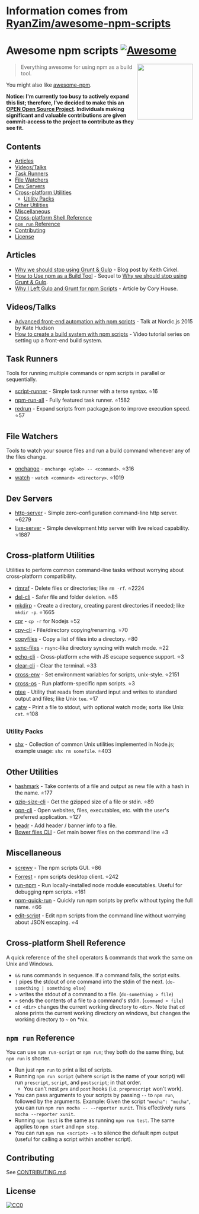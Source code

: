 # Information comes from [RyanZim/awesome-npm-scripts](https://github.com/RyanZim/awesome-npm-scripts)
# Awesome npm scripts [![Awesome](https://awesome.re/badge.svg)](https://awesome.re)

[<img src="npm-logo.png" align="right" width="150">](https://www.npmjs.com)

> Everything awesome for using npm as a build tool.

You might also like [awesome-npm](https://github.com/sindresorhus/awesome-npm).

**Notice: I'm currently too busy to actively expand this list; therefore, I've decided to make this an [OPEN Open Source Project](http://openopensource.org). Individuals making significant and valuable contributions are given commit-access to the project to contribute as they see fit.**

## Contents

<!-- START doctoc generated TOC please keep comment here to allow auto update -->
<!-- DON'T EDIT THIS SECTION, INSTEAD RE-RUN doctoc TO UPDATE -->


- [Articles](#articles)
- [Videos/Talks](#videostalks)
- [Task Runners](#task-runners)
- [File Watchers](#file-watchers)
- [Dev Servers](#dev-servers)
- [Cross-platform Utilities](#cross-platform-utilities)
  - [Utility Packs](#utility-packs)
- [Other Utilities](#other-utilities)
- [Miscellaneous](#miscellaneous)
- [Cross-platform Shell Reference](#cross-platform-shell-reference)
- [`npm run` Reference](#npm-run-reference)
- [Contributing](#contributing)
- [License](#license)

<!-- END doctoc generated TOC please keep comment here to allow auto update -->

## Articles

- [Why we should stop using Grunt & Gulp](https://www.keithcirkel.co.uk/why-we-should-stop-using-grunt/) - Blog post by Keith Cirkel.
- [How to Use npm as a Build Tool](https://www.keithcirkel.co.uk/how-to-use-npm-as-a-build-tool/) - Sequel to [Why we should stop using Grunt & Gulp](https://www.keithcirkel.co.uk/why-we-should-stop-using-grunt/).
- [Why I Left Gulp and Grunt for npm Scripts](https://medium.freecodecamp.com/why-i-left-gulp-and-grunt-for-npm-scripts-3d6853dd22b8) -  Article by Cory House.

## Videos/Talks

- [Advanced front-end automation with npm scripts](https://www.youtube.com/watch?v=0RYETb9YVrk) - Talk at Nordic.js 2015 by Kate Hudson
- [How to create a build system with npm scripts](http://www.penta-code.com/how-to-create-a-build-system-with-npm-scripts/) - Video tutorial series on setting up a front-end build system.

## Task Runners

Tools for running multiple commands or npm scripts in parallel or sequentially.

- [script-runner](https://github.com/paulpflug/script-runner) - Simple task runner with a terse syntax. :star:16
- [npm-run-all](https://github.com/mysticatea/npm-run-all) - Fully featured task runner. :star:1582
- [redrun](https://github.com/coderaiser/redrun) - Expand scripts from package.json to improve execution speed. :star:57

## File Watchers

Tools to watch your source files and run a build command whenever any of the files change.

- [onchange](https://github.com/Qard/onchange) - `onchange <glob> -- <command>`. :star:316
- [watch](https://github.com/mikeal/watch) - `watch <command> <directory>`. :star:1019

## Dev Servers

- [http-server](https://github.com/indexzero/http-server) - Simple zero-configuration command-line http server. :star:6279
- [live-server](https://github.com/tapio/live-server) - Simple development http server with live reload capability. :star:1887

## Cross-platform Utilities

Utilities to perform common command-line tasks without worrying about cross-platform compatibility.

- [rimraf](https://github.com/isaacs/rimraf) - Delete files or directories; like `rm -rf`. :star:2224
- [del-cli](https://github.com/sindresorhus/del-cli) - Safer file and folder deletion. :star:85
- [mkdirp](https://github.com/substack/node-mkdirp) - Create a directory, creating parent directories if needed; like `mkdir -p`. :star:1665
- [cpr](https://github.com/davglass/cpr) - `cp -r` for Nodejs :star:52
- [cpy-cli](https://github.com/sindresorhus/cpy-cli) - File/directory copying/renaming. :star:70
- [copyfiles](https://github.com/calvinmetcalf/copyfiles) - Copy a list of files into a directory. :star:80
- [sync-files](https://github.com/byteclubfr/node-sync-files) - `rsync`-like directory syncing with watch mode. :star:22
- [echo-cli](https://github.com/iamakulov/echo-cli) - Cross-platform `echo` with JS escape sequence support. :star:3
- [clear-cli](https://github.com/sindresorhus/clear-cli) - Clear the terminal. :star:33
- [cross-env](https://github.com/kentcdodds/cross-env) - Set environment variables for scripts, unix-style. :star:2151
- [cross-os](https://github.com/milewski/cross-os) - Run platform-specific npm scripts. :star:3
- [ntee](https://github.com/stefanmaric/ntee) - Utility that reads from standard input and writes to standard output and files; like Unix `tee`. :star:17
- [catw](https://github.com/substack/catw) - Print a file to stdout, with optional watch mode; sorta like Unix `cat`. :star:108

### Utility Packs

- [shx](https://github.com/shelljs/shx) - Collection of common Unix utilities implemented in Node.js; example usage: `shx rm somefile`. :star:403

## Other Utilities

- [hashmark](https://github.com/keithamus/hashmark) -  Take contents of a file and output as new file with a hash in the name. :star:177
- [gzip-size-cli](https://github.com/sindresorhus/gzip-size-cli) - Get the gzipped size of a file or stdin. :star:89
- [opn-cli](https://github.com/sindresorhus/opn-cli) - Open websites, files, executables, etc. with the user's preferred application. :star:127
- [headr](https://github.com/heldr/headr) - Add header / banner info to a file.
- [Bower files CLI](https://github.com/thompsonemerson/bower-files-cli) - Get main bower files on the command line :star:3

## Miscellaneous

- [screwy](https://github.com/samueleaton/screwy) - The npm scripts GUI. :star:86
- [Forrest](https://github.com/stefanjudis/forrest) - npm scripts desktop client. :star:242
- [run-npm](https://github.com/timoxley/npm-run) - Run locally-installed node module executables. Useful for debugging npm scripts. :star:161
- [npm-quick-run](https://github.com/bahmutov/npm-quick-run) - Quickly run npm scripts by prefix without typing the full name. :star:66
- [edit-script](https://github.com/RyanZim/edit-script) - Edit npm scripts from the command line without worrying about JSON escaping. :star:4

## Cross-platform Shell Reference

A quick reference of the shell operators & commands that work the same on Unix and Windows.

- `&&` runs commands in sequence. If a command fails, the script exits.
- `|` pipes the stdout of one command into the stdin of the next. (`do-something | something else`)
- `>` writes the stdout of a command to a file. (`do-something > file`)
- `<` sends the contents of a file to a command's stdin. (`command < file`)
- `cd <dir>` changes the current working directory to `<dir>`. Note that `cd` alone prints the current working directory on windows, but changes the working directory to `~` on \*nix.

## `npm run` Reference

You can use `npm run-script` or `npm run`; they both do the same thing, but `npm run` is shorter.

- Run just `npm run` to print a list of scripts.
- Running `npm run script` (where `script` is the name of your script) will run `prescript`, `script`, and `postscript`; in that order.
  - You can't nest `pre` and `post` hooks (i.e. `preprescript` won't work).
- You can pass arguments to your scripts by passing `--` to `npm run`, followed by the arguments. Example: Given the script `"mocha": "mocha"`, you can run `npm run mocha -- --reporter xunit`. This effectively runs `mocha --reporter xunit`.
- Running `npm test` is the same as running `npm run test`. The same applies to `npm start` and `npm stop`.
- You can run `npm run <script> -s` to silence the default npm output (useful for calling a script within another script).

## Contributing

See [CONTRIBUTING.md](https://github.com/RyanZim/awesome-npm-scripts/blob/master/CONTRIBUTING.md).

## License

[![CC0](http://mirrors.creativecommons.org/presskit/buttons/88x31/svg/cc-zero.svg)](https://creativecommons.org/publicdomain/zero/1.0/)

